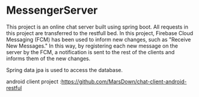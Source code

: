 # MessengerServer


This project is an online chat server built using spring boot.
All requests in this project are transferred to the restfull bed.
In this project, Firebase Cloud Messaging (FCM) has been used to inform new changes, such as "Receive New Messages."
In this way, by registering each new message on the server by the FCM, a notification is sent to the rest of the clients and informs them of the new changes.

Spring data jpa is used to access the database.


android client project :https://github.com/MarsDown/chat-client-android-restful


